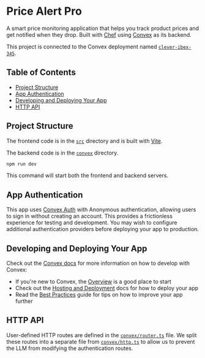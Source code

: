 # Price Alert Pro

A smart price monitoring application that helps you track product prices and get notified when they drop. Built with [Chef](https://chef.convex.dev) using [Convex](https://convex.dev) as its backend.
  
This project is connected to the Convex deployment named [`clever-ibex-345`](https://dashboard.convex.dev/d/clever-ibex-345).

## Table of Contents

- [Project Structure](#project-structure)
- [App Authentication](#app-authentication)
- [Developing and Deploying Your App](#developing-and-deploying-your-app)
- [HTTP API](#http-api)
  
## Project Structure
  
The frontend code is in the [`src`](./src) directory and is built with [Vite](https://vitejs.dev/).
  
The backend code is in the [`convex`](./convex) directory.
  
```bash
npm run dev
```

This command will start both the frontend and backend servers.

## App Authentication

This app uses [Convex Auth](https://auth.convex.dev/) with Anonymous authentication, allowing users to sign in without creating an account. This provides a frictionless experience for testing and development. You may wish to configure additional authentication providers before deploying your app to production.

## Developing and Deploying Your App

Check out the [Convex docs](https://docs.convex.dev/) for more information on how to develop with Convex:

* If you're new to Convex, the [Overview](https://docs.convex.dev/understanding/) is a good place to start
* Check out the [Hosting and Deployment](https://docs.convex.dev/production/) docs for how to deploy your app
* Read the [Best Practices](https://docs.convex.dev/understanding/best-practices/) guide for tips on how to improve your app further

## HTTP API

User-defined HTTP routes are defined in the [`convex/router.ts`](./convex/router.ts) file. We split these routes into a separate file from [`convex/http.ts`](./convex/http.ts) to allow us to prevent the LLM from modifying the authentication routes.
